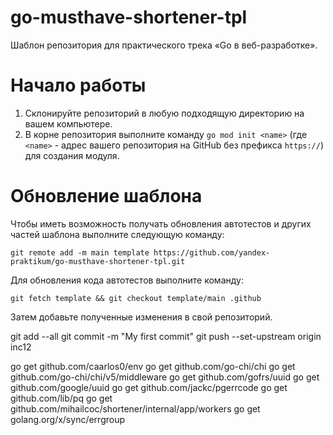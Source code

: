 # go-musthave-shortener-tpl
Шаблон репозитория для практического трека «Go в веб-разработке».

# Начало работы

1. Склонируйте репозиторий в любую подходящую директорию на вашем компьютере.
2. В корне репозитория выполните команду `go mod init <name>` (где `<name>` - адрес вашего репозитория на GitHub без префикса `https://`) для создания модуля.

# Обновление шаблона

Чтобы иметь возможность получать обновления автотестов и других частей шаблона выполните следующую команду:

```
git remote add -m main template https://github.com/yandex-praktikum/go-musthave-shortener-tpl.git
```

Для обновления кода автотестов выполните команду:

```
git fetch template && git checkout template/main .github
```

Затем добавьте полученные изменения в свой репозиторий.

git add --all
git commit -m "My first commit"
git push --set-upstream origin inc12


go get github.com/caarlos0/env
go get github.com/go-chi/chi
go get github.com/go-chi/chi/v5/middleware
go get github.com/gofrs/uuid
go get github.com/google/uuid
go get github.com/jackc/pgerrcode
go get github.com/lib/pq
go get github.com/mihailcoc/shortener/internal/app/workers
go get golang.org/x/sync/errgroup
